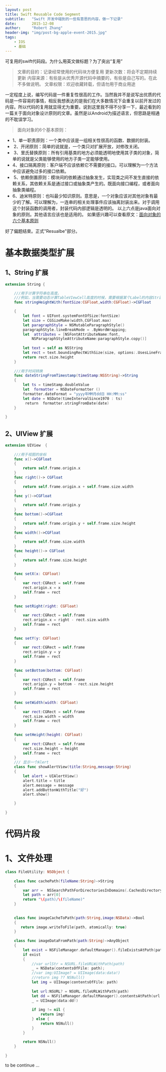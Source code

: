 ```yaml
---
layout: post
title: Swift Reusable Code Segment
subtitle:   "Swift 开发中碰到的一些有意思的内容，做一下记录"
date:       2015-12-08
author:     "Robert Zhang"
header-img: "img/post-bg-apple-event-2015.jpg"
tags:
    - IOS
    - 基础
---
```


可复用的swift代码段。为什么用英文做标题？为了突出“复用”
>文章的目的：记录经常使用的代码块方便复用
更新次数：将会不定期持续更新
内容来源：有些是从优秀开源代码中摘要的，有些是自己写的。在此不多做说明。
文章权限：欢迎收藏转载，但请勿用于商业用途

一定程度上说，编写代码是一件重复性很高的工作。当然我并不是说写出优质的代码是一件容易的事情，相反我想表达的是我们在大多数情况下会重复以前开发过的内容。所以代码的复用就显得尤为重要。说到这里我不得不分享一下，最近看到的一篇关于面向对象设计原则的文章。虽然是以Android为描述语言，但思路是相通的不耽误学习。

>面向对象的6个基本原则： 
* 1、单一职责原则：一个类中应该是一组相关性很高的函数、数据的封装。
*  2、开闭原则：简单的说就是，一个类只对扩展开放，对修改关闭。
*  3、里氏替换原则：所有引用基类的地方必须能透明地使用其子类的对象，简单的说就是父类能够使用的地方子类一定能够使用。 
* 4、接口隔离原则：客户端不应该依赖它不需要的接口。可以理解为一个方法中应该避免过多的接口依赖。
*  5、依赖倒置原则：模块间的依赖通过抽象发生，实现类之间不发生直接的依赖关系，其依赖关系是通过接口或抽象类产生的。既面向接口编程，或者面向抽象类编程。 
* 6、迪米特原则：也叫最少知识原则。意思是，一个对象应该对其他对象有最少的了解。可以理解为，一连串的相关处理事件应该抽离封装出来。对于调用这个封装函数的调用者，封装代码内部逻辑是透明的。 以上六点是java面向对象的原则。其他语言应该也是适用的。
如果感兴趣可以查看原文：[面向对象的六个基本原则](http://blog.csdn.net/bboyfeiyu/article/details/50103471)

好了偏题结束。正式"Resualbe"部分。

# 基本数据类型扩展
## 1、String 扩展
~~~ swift
extension String {

    ///用于计算字符串在高度。
    ///例如，当需要动态计算TableVIewCell高度的时候，需要根据某个Label的内容String的长度来调整cell的高度，让其能够全部显示内容。
    func stringHeightWith(fontSize:CGFloat,width:CGFloat)->CGFloat

    {
        let font = UIFont.systemFontOfSize(fontSize)
        let size = CGSizeMake(width,CGFloat.max)
        let paragraphStyle = NSMutableParagraphStyle()
        paragraphStyle.lineBreakMode = .ByWordWrapping;
        let  attributes = [NSFontAttributeName:font,
            NSParagraphStyleAttributeName:paragraphStyle.copy()]
        
        let text = self as NSString
        let rect = text.boundingRectWithSize(size, options:.UsesLineFragmentOrigin, attributes: attributes, context:nil)
        return rect.size.height
    }
    
    ///用于时间转换
    func dateStringFromTimestamp(timeStamp:NSString)->String
    {
        let ts = timeStamp.doubleValue
        let  formatter = NSDateFormatter ()
        formatter.dateFormat = "yyyy年MM月dd日 HH:MM:ss"
        let date = NSDate(timeIntervalSince1970 : ts)
         return  formatter.stringFromDate(date)
    }
    
}
~~~

## 2、UIView 扩展
~~~ swift
extension UIView  {
   
    ///用于视图的坐标
    func x()->CGFloat
    {
        return self.frame.origin.x
    }
    func right()-> CGFloat
    {
        return self.frame.origin.x + self.frame.size.width
    }
    func y()->CGFloat
    {
        return self.frame.origin.y
    }
    func bottom()->CGFloat
    {
        return self.frame.origin.y + self.frame.size.height
    }
    func width()->CGFloat
    {
        return self.frame.size.width
    }
    func height()-> CGFloat
    {
        return self.frame.size.height
    }
    
    func setX(x: CGFloat)
    {
        var rect:CGRect = self.frame
        rect.origin.x = x
        self.frame = rect
    }
    
    func setRight(right: CGFloat)
    {
        var rect:CGRect = self.frame
        rect.origin.x = right - rect.size.width
        self.frame = rect
    }
    
    func setY(y: CGFloat)
    {
        var rect:CGRect = self.frame
        rect.origin.y = y
        self.frame = rect
    }
    
    func setBottom(bottom: CGFloat)
    {
        var rect:CGRect = self.frame
        rect.origin.y = bottom - rect.size.height
        self.frame = rect
    }
    
    func setWidth(width: CGFloat)
    {
        var rect:CGRect = self.frame
        rect.size.width = width
        self.frame = rect
    }
    
    func setHeight(height: CGFloat)
    {
        var rect:CGRect = self.frame
        rect.size.height = height
        self.frame = rect
    }
    /// 显示一个Alert
    class func showAlertView(title:String,message:String)
    {
        let alert = UIAlertView()
        alert.title = title
        alert.message = message
        alert.addButtonWithTitle("好")
        alert.show()

    }
   
}
~~~

# 代码片段

# 1、文件处理
~~~ swift
class FileUtility: NSObject {
   
    class func cachePath(fileName:String)->String
    {
        var arr =  NSSearchPathForDirectoriesInDomains(.CachesDirectory, .UserDomainMask, true)
        let path = arr[0] 
        return "\(path)/\(fileName)"
    }
    
    
    class func imageCacheToPath(path:String,image:NSData)->Bool
    {
       return image.writeToFile(path, atomically: true)
    }
    
    class func imageDataFromPath(path:String)->AnyObject
    {
        let exist = NSFileManager.defaultManager().fileExistsAtPath(path)
        if exist
        {
            //var urlStr = NSURL.fileURLWithPath(path)
            _ = NSData(contentsOfFile: path);
            //var img:UIImage? = UIImage(data:data!)
            //return img ?? NSNull()
            let img = UIImage(contentsOfFile: path)
            
            let url:NSURL? = NSURL.fileURLWithPath(path)
            let dd = NSFileManager.defaultManager().contentsAtPath(url!.path!)
            _ = UIImage(data:dd!)
            
            if img != nil {
                return img!
            } else {
                return NSNull()
            }
        }
        
        return NSNull()
    }
    
}
~~~

to be continue ...


